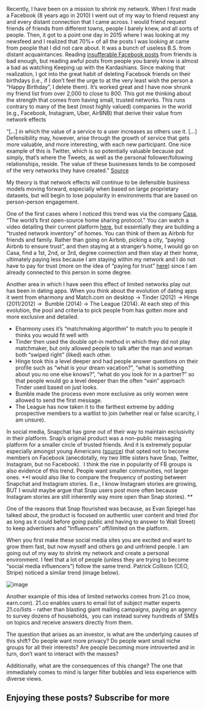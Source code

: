 Recently, I have been on a mission to shrink my network. When I first made a Facebook (8 years ago in 2010) I went out of my way to friend request any and every distant connection that I came across. I would friend request friends of friends from different towns, people I barely knew, and all sorts of people. Then, it got to a point one day in 2015 where I was looking at my newsfeed and I realized that 70%+ of all the posts I was looking at came from people that I did not care about. It was a bunch of useless B.S. from distant acquaintances. Reading [insufferable Facebook posts](https://t.umblr.com/redirect?z=https%3A%2F%2Fwaitbutwhy.com%2F2013%2F07%2F7-ways-to-be-insufferable-on-facebook.html&t=YWUzYjM1ODVjYWYxYzhlODQ5ZDU4YTNiMGU0NTM0Nzc2NjJjYTNlZCxwbHpPUDVucA%3D%3D&b=t%3AokV1QflKCp7Agf216l_L8Q&p=https%3A%2F%2Fryanrodenbaugh.com%2Fpost%2F167640277737%2Fstrength-in-small-networks&m=1&ref=ryanrodenbaugh.com) from friends is bad enough, but reading awful posts from people you barely know is almost a bad as watching Keeping up with the Kardashians. Since making that realization, I got into the great habit of deleting Facebook friends on their birthdays (i.e., if I don’t feel the urge to at the very least wish the person a “Happy Birthday”, I delete them). It’s worked great and I have now shrunk my friend list from over 2,000 to close to 800. This got me thinking about the strength that comes from having small, trusted networks. This runs contrary to many of the best (most highly valued) companies in the world (e.g., Facebook, Instagram, Uber, AirBNB) that derive their value from network effects

“\[…\] in which the value of a service to a user increases as others use it. \[…\] Defensibility may, however, arise through the growth of service that gets more valuable, and more interesting, with each new participant. One nice example of this is Twitter, which is so potentially valuable because put simply, that’s where the Tweets, as well as the personal follower/following relationships, reside. The value of these businesses tends to be composed of the very networks they have created.” [Source](https://t.umblr.com/redirect?z=http%3A%2F%2Fwww.usv.com%2Fblog%2Finvestment-thesis-usv&t=NjE3MjNiMjdmYWYyODA3ZjczMWY5OWJmNmZlNTczN2IxNTcwYWNmYyxwbHpPUDVucA%3D%3D&b=t%3AokV1QflKCp7Agf216l_L8Q&p=https%3A%2F%2Fryanrodenbaugh.com%2Fpost%2F167640277737%2Fstrength-in-small-networks&m=1&ref=ryanrodenbaugh.com)

My theory is that network effects will continue to be defensible business models moving forward, especially when based on large proprietary datasets, but will begin to lose popularity in environments that are based on person-person engagement.

One of the first cases where I noticed this trend was via the company [Casa](https://t.umblr.com/redirect?z=https%3A%2F%2Fcasa.cash%2F&t=NzQ1ZWMyZjY3NGQ1OTY2OWQxOTk5N2Y1ZWQ1YTU5ZDk3ODk3ZTNjNixwbHpPUDVucA%3D%3D&b=t%3AokV1QflKCp7Agf216l_L8Q&p=https%3A%2F%2Fryanrodenbaugh.com%2Fpost%2F167640277737%2Fstrength-in-small-networks&m=1&ref=ryanrodenbaugh.com), “The world’s first open-source home sharing protocol.” You can watch a video detailing their current platform [here](https://t.umblr.com/redirect?z=https%3A%2F%2Fwww.youtube.com%2Fwatch%3Fv%3DsV3VezgIGrI&t=ODlhNzI5MDQ0NmM3OTJhM2RhNjE5M2E5OTA0N2YwZjg5NzRjNmY2NCxwbHpPUDVucA%3D%3D&b=t%3AokV1QflKCp7Agf216l_L8Q&p=https%3A%2F%2Fryanrodenbaugh.com%2Fpost%2F167640277737%2Fstrength-in-small-networks&m=1&ref=ryanrodenbaugh.com), but essentially they are building a “trusted network inventory” of homes. You can think of them as Airbnb for friends and family. Rather than going on Airbnb, picking a city, “paying Airbnb to ensure trust”, and then staying at a stranger’s home, I would go on Casa, find a 1st, 2nd, or 3rd, degree connection and then stay at their home, ultimately paying less because I am staying within my network and I do not have to pay for trust (more on the idea of “paying for trust” [here](https://t.umblr.com/redirect?z=https%3A%2F%2Fwww.coindesk.com%2Fblockchain-innovation-trust-money%2F&t=N2ZiYTc0YmE4NTdiMGYyMmFhYzQ0ZGYxOWQ2Y2Q5MjY4ZjI5YzUzOSxwbHpPUDVucA%3D%3D&b=t%3AokV1QflKCp7Agf216l_L8Q&p=https%3A%2F%2Fryanrodenbaugh.com%2Fpost%2F167640277737%2Fstrength-in-small-networks&m=1&ref=ryanrodenbaugh.com)) since I am already connected to this person in some degree.

Another area in which I have seen this effect of limited networks play out has been in dating apps. When you think about the evolution of dating apps it went from eharmony and Match.com on desktop → Tinder (2012) → Hinge (2011/2012) →  Bumble (2014) → The League (2014). At each step of this evolution, the pool and criteria to pick people from has gotten more and more exclusive and detailed.

-   Eharmony uses it’s “matchmaking algorithm” to match you to people it thinks you would fit well with
-   Tinder then used the double opt-in method in which they did not play matchmaker, but only allowed people to talk after the man and woman both “swiped right” (liked) each other.
-   Hinge took this a level deeper and had people answer questions on their profile such as “what is your dream vacation?”, “what is something about you no one else knows?”, “what do you look for in a partner?” so that people would go a level deeper than the often “vain” approach Tinder used based on just looks.
-   Bumble made the process even more exclusive as only women were allowed to send the first message.
-   The League has now taken it to the farthest extreme by adding prospective members to a waitlist to join (whether real or false scarcity, I am unsure).

In social media, Snapchat has gone out of their way to maintain exclusivity in their platform. Snap’s original product was a non-public messaging platform for a smaller circle of trusted friends. And it is extremely popular especially amongst young Americans ([source](https://t.umblr.com/redirect?z=http%3A%2F%2Fwww.emarketer.com%2FChart%2FUS-Snapchat-User-Penetration-by-Age-2017-of-social-network-users-each-group%2F207836&t=YjBkOTcwYTc1ZWVmMzk3M2YyNzFjYjVmMDcxNjIzMTE0OGY2MGFlYixwbHpPUDVucA%3D%3D&b=t%3AokV1QflKCp7Agf216l_L8Q&p=https%3A%2F%2Fryanrodenbaugh.com%2Fpost%2F167640277737%2Fstrength-in-small-networks&m=1&ref=ryanrodenbaugh.com)) that opted not to become members on Facebook (anecdotally, my two little sisters have Snap, Twitter, Instagram, but no Facebook).  I think the rise in popularity of FB groups is also evidence of this trend. People want smaller communities, not larger ones. \*\*I would also like to compare the frequency of posting between Snapchat and Instagram stories. (I.e., I know Instagram stories are growing, BUT I would maybe argue that Snap users post more often because Instagram stories are still inherently way more open than Snap stories). \*\*

One of the reasons that Snap flourished was because, as Evan Spiegel has talked about, the product is focused on authentic user content and tried (for as long as it could before going public and having to answer to Wall Street) to keep advertisers and “Influencers” off/limited on the platform.

When you first make these social media sites you are excited and want to grow them fast, but now myself and others go and unfriend people. I am going out of my way to shrink my network and create a personal environment. I feel that a lot of people (unless they are trying to become “social media influencers”) follow the same trend. Patrick Collison (CEO, Stripe) noticed a similar trend (image below).

![image](https://66.media.tumblr.com/26b6f33262d14e1b5d6fdc2812839341/tumblr_inline_ozn1h0xWDH1v3mmrv_500.png)

Another example of this idea of limited networks comes from 21.co (now, earn.com). 21.co enables users to email list of subject matter experts 21.co/lists - rather than blasting giant mailing campaigns, paying an agency to survey dozens of households,  you can instead survey hundreds of SMEs on topics and receive answers directly from them.

The question that arises as an investor, is what are the underlying causes of this shift? Do people want more privacy? Do people want small niche groups for all their interests? Are people becoming more introverted and in turn, don’t want to interact with the masses?

Additionally, what are the consequences of this change? The one that immediately comes to mind is larger filter bubbles and less experience with diverse views.

## Enjoying these posts? Subscribe for more